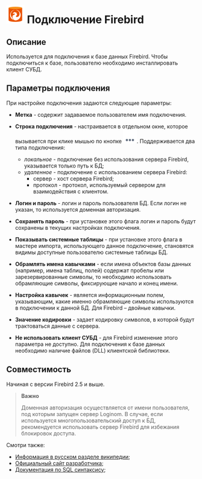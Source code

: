 # ![](../../../media/app/icons/vendors/fbunidacdbconnection.svg) Подключение Firebird

## Описание

Используется для подключения к базе данных Firebird. Чтобы подключиться к базе, пользователю необходимо инсталлировать клиент СУБД.

## Параметры подключения

При настройке подключения задаются следующие параметры:

* **Метка** - содержит задаваемое пользователем имя подключения.

* **Строка подключения** - настраивается в отдельном окне, которое вызывается при клике мышью по кнопке ![](../../../media/app/icons/toolbar-18/browse.svg). Поддерживается два типа подключения:
  * *локальное* - подключение без использования сервера Firebird, указывается только путь к БД;
  * *удаленное* - подключение с использованием сервера Firebird:
    * сервер - хост сервера Firebird;
    * протокол - протокол, используемый сервером для взаимодействия с клиентом.

* **Логин и пароль** - логин и пароль пользователя БД. Если логин не указан, то используется доменная авторизация.

* **Сохранять пароль** - при установке этого флага логин и пароль будут сохранены в текущих настройках подключения.

* **Показывать системные таблицы** - при установке этого флага в мастере импорта, использующего данное подключение, становятся видимы доступные пользователю системные таблицы БД.

* **Обрамлять имена кавычками** - если имена объектов базы данных (например, имена таблиц, полей) содержат пробелы или зарезервированные символы, то необходимо использовать обрамляющие символы, фиксирующие начало и конец имени.

* **Настройка кавычек** - является информационным полем, указывающим, какие именно обрамляющие символы используются в подключении к данной БД. Для Firebird – двойные кавычки.

* **Значение кодировки** - задает кодировку символов, в которой будут трактоваться данные с сервера.

* **Не использовать клиент СУБД** -  для Firebird изменение этого параметра не доступно. Для подключения ​к базе данных необходимо наличие файлов (DLL) клиентской библиотеки.

## Совместимость

Начиная с версии Firebird 2.5 и выше.

> **Важно**
>
> Доменная авторизация осуществляется от имени пользователя, под которым запущен сервер Loginom. В случае, если используется многопользовательский доступ к БД, рекомендуется использовать сервер Firebird для избежания блокировок доступа.

Смотри также:

* [Информация в русском разделе википедии](https://ru.wikipedia.org/wiki/Firebird);
* [Официальный сайт разработчика](https://firebirdsql.org/);
* [Документация по SQL синтаксису](https://www.firebirdsql.org/file/documentation/reference_manuals/fblangref25-en/html/fblangref25-dml.html);
